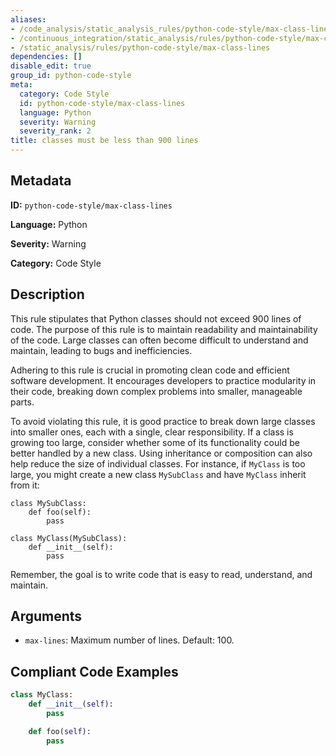 ```yaml
---
aliases:
- /code_analysis/static_analysis_rules/python-code-style/max-class-lines
- /continuous_integration/static_analysis/rules/python-code-style/max-class-lines
- /static_analysis/rules/python-code-style/max-class-lines
dependencies: []
disable_edit: true
group_id: python-code-style
meta:
  category: Code Style
  id: python-code-style/max-class-lines
  language: Python
  severity: Warning
  severity_rank: 2
title: classes must be less than 900 lines
---
```

<!--  SOURCED FROM https://github.com/DataDog/datadog-static-analyzer-rule-docs -->


## Metadata
**ID:** `python-code-style/max-class-lines`

**Language:** Python

**Severity:** Warning

**Category:** Code Style

## Description
This rule stipulates that Python classes should not exceed 900 lines of code. The purpose of this rule is to maintain readability and maintainability of the code. Large classes can often become difficult to understand and maintain, leading to bugs and inefficiencies. 

Adhering to this rule is crucial in promoting clean code and efficient software development. It encourages developers to practice modularity in their code, breaking down complex problems into smaller, manageable parts. 

To avoid violating this rule, it is good practice to break down large classes into smaller ones, each with a single, clear responsibility. If a class is growing too large, consider whether some of its functionality could be better handled by a new class. Using inheritance or composition can also help reduce the size of individual classes. For instance, if `MyClass` is too large, you might create a new class `MySubClass` and have `MyClass` inherit from it: 
``` 
class MySubClass:
    def foo(self):
        pass

class MyClass(MySubClass):
    def __init__(self):
        pass
```
Remember, the goal is to write code that is easy to read, understand, and maintain.

## Arguments

 * `max-lines`: Maximum number of lines. Default: 100.

## Compliant Code Examples
```python
class MyClass:
    def __init__(self):
        pass

    def foo(self):
        pass
```
